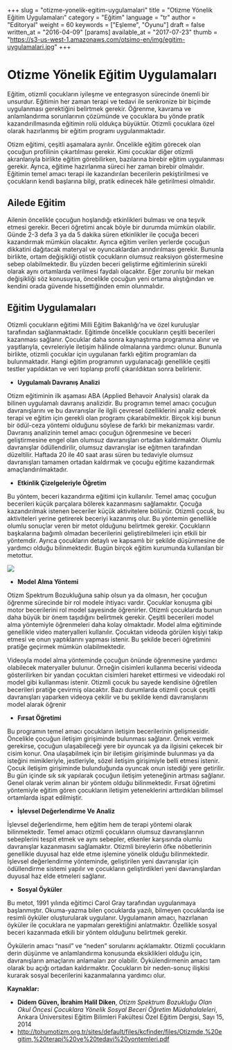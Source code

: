 +++
slug = "otizme-yonelik-egitim-uygulamalari"
title = "Otizme Yönelik Eğitim Uygulamaları"
category = "Eğitim"
language = "tr"
author = "Editoryal"
weight = 60
keywords = ["Eşleme", "Oyunu"]
draft = false
written_at = "2016-04-09"
[params]
available_at = "2017-07-23"
thumb = "https://s3-us-west-1.amazonaws.com/otsimo-en/img/egitim-uygulamalari.jpg"
+++

# Otizme Yönelik Eğitim Uygulamaları

Eğitim, otizmli çocukların iyileşme ve entegrasyon sürecinde önemli bir unsurdur. Eğitimin her zaman terapi ve tedavi ile senkronize bir biçimde uygulanması gerektiğini belirtmek gerekir. Öğrenme, kavrama ve anlamlandırma sorunlarının çözümünde ve çocuklara bu yönde pratik kazandırıllmasında eğitimin rolü oldukça büyüktür. Otizmli çocuklara özel olarak hazırlanmış bir eğitim programı uygulanmaktadır.

Otizm eğitimi, çeşitli aşamalara ayrılır. Öncelikle eğitim görecek olan çocuğun profilinin çıkartılması gerekir. Kimi çocuklar diğer otizmli akranlarıyla birlikte eğitim görebilirken, bazılarına birebir eğitim uygulanması gerekir. Ayrıca, eğitime hazırlanma süreci her zaman birebir olmalıdır. Eğitimin temel amacı terapi ile kazandırılan becerilerin pekiştirilmesi ve çocukların kendi başlarına bilgi, pratik edinecek hâle getirilmesi olmalıdır.

## Ailede Eğitim

Ailenin öncelikle çocuğun hoşlandığı etkinlikleri bulması ve ona teşvik etmesi gerekir. Beceri öğretimi ancak böyle bir durumda mümkün olabilir. Günde 2-3 defa 3 ya da 5 dakika süren etkinlikler ile çocuğa beceri kazandırmak mümkün olacaktır. Ayrıca eğitim verilen yerlerde çocuğun dikkatini dağıtacak materyal ve oyuncaklardan arındırılması gerekir. Bununla birlikte, ortam değişikliği otistik çocukların olumsuz reaksiyon göstermesine sebep olabilmektedir. Bu yüzden beceri geliştirme eğitimlerinin sürekli olarak aynı ortamlarda verilmesi faydalı olacaktır. Eğer zorunlu bir mekan değişikliği söz konusuysa, öncelikle çocuğun yeni ortama alıştığından ve kendini orada güvende hissettiğinden emin olunmalıdır.

## Eğitim Uygulamaları

Otizmli çocukların eğitimi Milli Eğitim Bakanlığı’na ve özel kuruluşlar tarafından sağlanmaktadır. Eğitimde öncelikle çocukların çeşitli becerileri kazanması sağlanır. Çocuklar daha sonra kaynaştırma programına alınır ve yaşıtlarıyla, çevreleriyle iletişim hâlinde olmalarına yardımcı olunur. Bununla birlikte, otizmli çocuklar için uygulanan farklı eğitim programları da bulunmaktadır. Hangi eğitim programının uygulanacağı genellikle çeşitli testler yapıldıktan ve veri toplanıp profil çıkarıldıktan sonra belirlenir.


  * **Uygulamalı Davranış Analizi**

Otizm eğitiminin ilk aşaması ABA (Applied Behavoir Analysis) olarak da bilinen uygulamalı davranış analizidir. Bu programın temel amacı çocuğun davranışlarını ve bu davranışlar ile ilgili çevresel özelliklerini analiz ederek terapi ve eğitim için gerekli olan programı çıkarabilmektir. Birçok kişi bunun bir ödül-ceza yöntemi olduğunu söylese de farklı bir mekanizması vardır. Davranış analizinin temel amacı çocuğun öğrenmesine ve beceri geliştirmesine engel olan olumsuz davranışları ortadan kaldırmaktır. Olumlu davranışlar ödüllendirilir, olumsuz davranışlar ise eğitmen tarafından düzeltilir. Haftada 20 ile 40 saat arası süren bu tedaviyle olumsuz davranışları tamamen ortadan kaldırmak ve çocuğu eğitime kazandırmak amaçlandırılmaktadır.

  * **Etkinlik Çizelgeleriyle Öğretim**

Bu yöntem, beceri kazandırma eğitimi için kullanılır. Temel amaç çocuğun becerileri küçük parçalara bölerek kazanmasını sağlamaktır. Çocuğa kazandırılmak istenen beceriler küçük aktivitelere bölünür. Otizmli çocuk, bu aktiviteleri yerine getirerek beceriyi kazanmış olur. Bu yöntemin genellikle olumlu sonuçlar veren bir metot olduğunu belirtmek gerekir. Çocukların başkalarına bağımlı olmadan becerilerini geliştirebilmeleri için etkili bir yöntemdir. Ayrıca çocukların detaylı ve kapsamlı bir şekilde düşünmesine de yardımcı olduğu bilinmektedir. Bugün birçok eğitim kurumunda kullanılan bir metottur.


![](https://s3-us-west-1.amazonaws.com/otsimo-en/img/blog_ici/child_parents.jpg)

  * **Model Alma Yöntemi**

Otizm Spektrum Bozukluğuna sahip olsun ya da olmasın, her çocuğun öğrenme sürecinde bir rol modele ihtiyacı vardır. Çocuklar konuşma gibi motor becerilerini rol model sayesinde öğrenirler. Otizmli çocuklarda bunun daha büyük bir önem taşıdığını belirtmek gerekir. Çeşitli becerileri model alma yöntemiyle öğrenmeleri daha kolay olmaktadır. Model alma eğitiminde genellikle video materyalleri kullanılır. Çocuktan videoda görülen kişiyi takip etmesi ve onun yaptıklarını yapması istenir. Bu şekilde beceri öğretimini pratiğe geçirmek mümkün olabilmektedir.

Videoyla model alma yönteminde çocuğun önünde öğrenmesine yardımcı olabilecek materyaller bulunur. Örneğin cisimleri kullanma becerisi videoda gösterilirken bir yandan çocuktan cisimleri hareket ettirmesi ve videodaki rol model gibi kullanması istenir. Otizmli çocuk bu sayede kendisine öğretilen becerileri pratiğe çevirmiş olacaktır. Bazı durumlarda otizmli çocuk çeşitli davranışları yaparken videoya çekilir ve bu şekilde kendi davranışlarını model alarak öğrenir

  * **Fırsat Öğretimi**

Bu programın temel amacı çocukların iletişim becerilerinin gelişmesidir. Öncelikle çocuğun iletişim girişiminde bulunması sağlanır. Örnek vermek gerekirse, çocuğun ulaşabileceği yere bir oyuncak ya da ilgisini çekecek bir cisim konur. Ona ulaşabilmek için bir iletişim girişiminde bulunması ya da isteğini mimikleriyle, jestleriyle, sözel iletişim girişimiyle belli etmesi istenir. Çocuk iletişim girişiminde bulunduğunda oyuncak onun istediği yere getirilir. Bu gün içinde sık sık yapılarak çocuğun iletişim yeteneğinin artması sağlanır. Genel olarak verim alınan bir yöntem olduğu bilinmektedir. Fırsat öğretimi yöntemiyle eğitim gören çocukların iletişim yeteneklerini arttırdıkları bilimsel ortamlarda ispat edilmiştir.

  * **İşlevsel Değerlendirme Ve Analiz**

İşlevsel değerlendirme, hem eğitim hem de terapi yöntemi olarak bilinmektedir. Temel amacı otizmli çocukların olumsuz davranışlarının sebeplerini tespit etmek ve aynı sebepler, etkenler karşısında olumlu davranışlar kazanmasını sağlamaktır. Otizmli bireylerin öfke nöbetlerinin genellikle duyusal haz elde etme işlemine yönelik olduğu bilinmektedir. İşlevsel değerlendirme yönteminde, geliştirilen yeni davranışlar için ödüllendirme sistemi yapılır ve çocukların geliştirdikleri yeni davranışlardan duyusal haz elde etmeleri sağlanır.

  * **Sosyal Öyküler**

Bu metot, 1991 yılında eğitimci Carol Gray tarafından uygulanmaya başlanmıştır. Okuma-yazma bilen çocuklarda yazılı, bilmeyen çocuklarda ise resimli öyküler oluşturularak uygulanır. Uygulamanın amacı, hazırlanan öyküler ile çocuklara ne yapmaları gerektiğini anlatmaktır. Özellikle sosyal beceri kazanmada etkili bir yöntem olduğunu belirtmek gerekir.

Öykülerin amacı “nasıl” ve “neden” sorularını açıklamaktır. Otizmli çocukların derin düşünme ve anlamlandırma konusunda eksiklikleri olduğu için, davranışların amaçlarını anlamaları zor olabilir. Öykülendirmenin amacı tam olarak bu açığı ortadan kaldırmaktır. Çocukların bir neden-sonuç ilişkisi kurarak sosyal becerilerini kazanmalarına yardımcı olur.

**Kaynaklar:**

  * **Didem Güven, İbrahim Halil Diken**, _Otizm Spektrum Bozukluğu Olan Okul Öncesi Çocuklara Yönelik Sosyal Beceri Öğretim Müdahalaleleri_, Ankara Üniversitesi Eğitim Bilimleri Fakültesi Özel Eğitim Dergisi, Sayı 15, 2014
  * http://tohumotizm.org.tr/sites/default/files/kcfinder/files/Otizmde,%20egitim,%20terapi%20ve%20tedavi%20yontemleri.pdf
